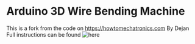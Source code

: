 # Arduino 3D Wire Bending Machine

This is a fork from the code on https://howtomechatronics.com By Dejan
Full instructions can be found ![here](https://howtomechatronics.com/projects/arduino-3d-wire-bending-machine/)

